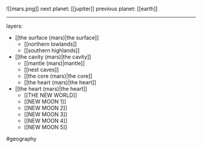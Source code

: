 ![[mars.png]]
next planet: [[jupiter]]
previous planet: [[earth]]

---


layers:
- [[the surface (mars)|the surface]]
	- [[northern lowlands]]
	- [[southern highlands]]
- [[the cavity (mars)|the cavity]]
	- [[mantle (mars)|mantle]]
	- [[nest caves]]
	- [[the core (mars)|the core]]
	- [[the heart (mars)|the heart]]
- [[the heart (mars)|the heart]]
	- [[THE NEW WORLD]]
	- [[NEW MOON 1]]
	- [[NEW MOON 2]]
	- [[NEW MOON 3]]
	- [[NEW MOON 4]]
	- [[NEW MOON 5]]

#geography